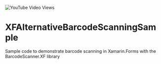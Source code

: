 ![YouTube Video Views](https://img.shields.io/youtube/views/muT24AjNWjc?style=social)

# XFAlternativeBarcodeScanningSample
Sample code to demonstrate barcode scanning in Xamarin.Forms with the BarcodeScanner.XF library
